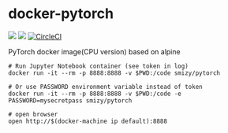 # docker-pytorch
[![](https://images.microbadger.com/badges/image/smizy/pytorch.svg)](https://microbadger.com/images/smizy/pytorch "Get your own image badge on microbadger.com") 
[![](https://images.microbadger.com/badges/version/smizy/pytorch.svg)](https://microbadger.com/images/smizy/pytorch "Get your own version badge on microbadger.com")
[![CircleCI](https://circleci.com/gh/smizy/docker-pytorch.svg?style=svg)](https://circleci.com/gh/smizy/docker-pytorch)

PyTorch docker image(CPU version) based on alpine

```
# Run Jupyter Notebook container (see token in log)
docker run -it --rm -p 8888:8888 -v $PWD:/code smizy/pytorch

# Or use PASSWORD environment variable instead of token
docker run -it --rm -p 8888:8888 -v $PWD:/code -e PASSWORD=mysecretpass smizy/pytorch

# open browser
open http://$(docker-machine ip default):8888
```